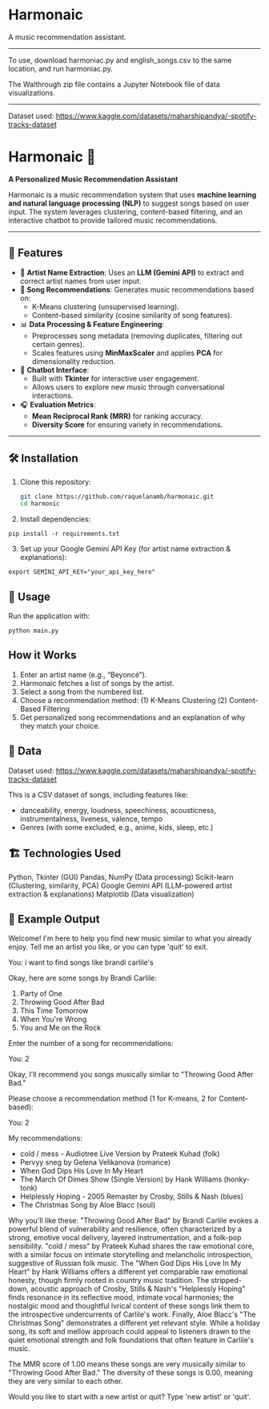 # Harmonaic
A music recommendation assistant.
_________________________________________________________________________________________________________
To use, download harmoniac.py and english_songs.csv to the same location, and run harmoniac.py.

The Walthrough zip file contains a Jupyter Notebook file of data visualizations.
_________________________________________________________________________________________________________

Dataset used: https://www.kaggle.com/datasets/maharshipandya/-spotify-tracks-dataset


# Harmonaic 🎵  
**A Personalized Music Recommendation Assistant**

Harmonaic is a music recommendation system that uses **machine learning and natural language processing (NLP)** to suggest songs based on user input. The system leverages clustering, content-based filtering, and an interactive chatbot to provide tailored music recommendations.

---

## 🚀 Features  
- 🎤 **Artist Name Extraction**: Uses an **LLM (Gemini API)** to extract and correct artist names from user input.  
- 🎼 **Song Recommendations**: Generates music recommendations based on:  
  - K-Means clustering (unsupervised learning).  
  - Content-based similarity (cosine similarity of song features).  
- 📊 **Data Processing & Feature Engineering**:  
  - Preprocesses song metadata (removing duplicates, filtering out certain genres).  
  - Scales features using **MinMaxScaler** and applies **PCA** for dimensionality reduction.  
- 🤖 **Chatbot Interface**:  
  - Built with **Tkinter** for interactive user engagement.  
  - Allows users to explore new music through conversational interactions.  
- 🎧 **Evaluation Metrics**:  
  - **Mean Reciprocal Rank (MRR)** for ranking accuracy.  
  - **Diversity Score** for ensuring variety in recommendations.  

---

## 🛠 Installation  
1. Clone this repository:  
   ```bash
   git clone https://github.com/raquelanamb/harmonaic.git
   cd harmonic

2. Install dependencies:
```
pip install -r requirements.txt
```

3. Set up your Google Gemini API Key (for artist name extraction & explanations):
```
export GEMINI_API_KEY="your_api_key_here"
```

## 📖 Usage

Run the application with:
```
python main.py
```


## How it Works

1. Enter an artist name (e.g., “Beyoncé”).
2. Harmonaic fetches a list of songs by the artist.
3. Select a song from the numbered list.
4. Choose a recommendation method:
   (1) K-Means Clustering
   (2) Content-Based Filtering
5. Get personalized song recommendations and an explanation of why they match your choice.


## 📂 Data

Dataset used: https://www.kaggle.com/datasets/maharshipandya/-spotify-tracks-dataset

This is a CSV dataset of songs, including features like:
- danceability, energy, loudness, speechiness, acousticness, instrumentalness, liveness, valence, tempo
- Genres (with some excluded, e.g., anime, kids, sleep, etc.)


## 🏗 Technologies Used

Python, Tkinter (GUI)
Pandas, NumPy (Data processing)
Scikit-learn (Clustering, similarity, PCA)
Google Gemini API (LLM-powered artist extraction & explanations)
Matplotlib (Data visualization)


## 🎨 Example Output

Welcome! I'm here to help you find new music similar to what you already enjoy.
Tell me an artist you like, or you can type 'quit' to exit.

You: i want to find songs like brandi carlile's

Okay, here are some songs by Brandi Carlile:
1. Party of One
2. Throwing Good After Bad
3. This Time Tomorrow
4. When You're Wrong
5. You and Me on the Rock

Enter the number of a song for recommendations:

You: 2

Okay, I'll recommend you songs musically similar to "Throwing Good After Bad."

Please choose a recommendation method (1 for K-means, 2 for Content-based):

You: 2

My recommendations:
- cold / mess - Audiotree Live Version by Prateek Kuhad (folk)
- Pervyy sneg by Gelena Velikanova (romance)
- When God Dips His Love In My Heart
- The March Of Dimes Show (Single Version) by Hank Williams (honky-tonk)
- Helplessly Hoping - 2005 Remaster by Crosby, Stills & Nash (blues)
- The Christmas Song by Aloe Blacc (soul)

Why you'll like these:
"Throwing Good After Bad" by Brandi Carlile evokes a powerful blend of vulnerability and resilience, often characterized by a strong,
emotive vocal delivery, layered instrumentation, and a folk-pop sensibility. "cold / mess" by Prateek Kuhad shares the raw emotional
core, with a similar focus on intimate storytelling and melancholic introspection, suggestive of Russian folk music. The "When God 
Dips His Love In My Heart" by Hank Williams offers a different yet comparable raw emotional honesty, though firmly rooted in country 
music tradition. The stripped-down, acoustic approach of Crosby, Stills & Nash's "Helplessly Hoping" finds resonance in its reflective 
mood, intimate vocal harmonies; the nostalgic mood and thoughtful lvrical content of these songs link them to the introspective 
undercurrents of Carlile's work. Finally, Aloe Blacc's "The Christmas Song" demonstrates a different yet relevant style. While a 
holiday song, its soft and mellow approach could appeal to listeners drawn to the quiet emotional strength and folk foundations that 
often feature in Carlile's music.

The MMR score of 1.00 means these songs are very musically similar to "Throwing Good After Bad."
The diversity of these songs is 0.00, meaning they are very similar to each other.

Would you like to start with a new artist or quit? Type 'new artist' or 'quit'.
